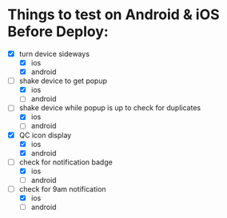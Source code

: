 # Things to test on Android & iOS Before Deploy:
 - [x] turn device sideways
   - [x] ios
   - [x] android
 - [ ] shake device to get popup
   - [x] ios
   - [ ] android
 - [ ] shake device while popup is up to check for duplicates
   - [x] ios
   - [ ] android
 - [x] QC icon display
   - [x] ios
   - [x] android
 - [ ] check for notification badge
   - [x] ios
   - [ ] android
 - [ ] check for 9am notification
   - [x] ios
   - [ ] android
